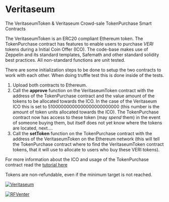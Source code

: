 # Veritaseum
The VeritaseumToken & Veritaseum Crowd-sale TokenPurchase Smart Contracts

The VeritaseumToken is an ERC20 compliant Ethereum token. The TokenPurchase contract has features to enable users to purchase *VERI* tokens during a Initial Coin Offer (ICO).
The code-base makes use of Zeppelin and its standard templates, Safemath and other standard solidity best practices.
All non-standard functions are unit tested.

There are some initialization steps to be done to setup the two contracts to work with each other. When doing truffle test this is done inside of the tests. 
1. Upload both contracts to Ethereum. 
2. Call the **approve** function on the VeritaseumToken contract with the address of the TokenPurchase contract and the value amount of the tokens to be allocated towards the ICO. In the case of the Veritaseum ICO this is set to 51000000000000000000000000 (this number is the amount of token units allocated towards the ICO). The TokenPurchase contract now has access to these token (may *spend* them) in the event of someone buying them, but itself does not yet know where the tokens are located, next....
3. Call the **setToken** function on the TokenPurchase contract with the address of the VeritaseumToken on the Ethereum network (this will tell the TokenPurchase contract where to find the VeritaseumToken contract tokens, that it will use to allocate to users who buy these VERI tokens).

For more information about the ICO and usage of the TokenPurchase contract read the [tutorial here](https://github.com/RFVenter/Veritaseum/blob/master/tutorial/Veritaseum%20Tutorial.pdf)

Tokens are non-refundable, even if the minimum target is not reached.

[![Veritaseum](https://blog.veritaseum.com/images/logo/latest_logo.png)](https://blog.veritaseum.com/) 

[![RFVenter](https://rfventer.github.io/images/g01.png)](www.rfv.io)
